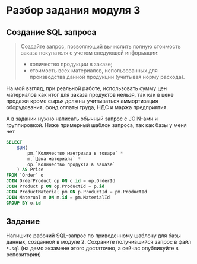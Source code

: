 # Разбор задания модуля 3

## Создание SQL запроса

>Создайте запрос, позволяющий вычислить полную стоимость заказа покупателя с учетом следующей информации:
>
>- количество продукции в заказе;
>- стоимость всех материалов, использованных для производства данной продукции (учитывая норму расхода).

На мой взгляд, при реальной работе, использовать сумму цен материалов как итог для заказа продуктов нельзя, так как в цене продажи кроме сырья должны учитываться аммортизация оборудования, фонд оплаты труда, НДС и маржа предприятия.

А в задании нужно написать обычный запрос с JOIN-ами и группировкой. Ниже примерный шаблон запроса, так как базы у меня нет

```sql
SELECT
    SUM(
        pm.`Количество маетриала в товаре` * 
        m.`Цена материала` *
        op.`Количество продукта в заказе`
    ) AS Price
FROM `Order` o
JOIN OrderProduct op ON o.id = op.OrderId
JOIN Product p ON op.ProductId = p.id
JOIN ProductMaterial pm ON p.ProductId = pm.ProductId
JOIN Materual m ON m.id = pm.MaterialId
GROUP BY o.id
```

## Задание

Напишите рабочий SQL-запрос по приведенному шаблону для базы данных, созданной в модуле 2. Сохраните получившийся запрос в файл `*.sql` (на демо экзамене этого достаточно, а сейчас опубликуйте в репозитории)
